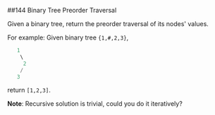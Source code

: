 ##144 Binary Tree Preorder Traversal

Given a binary tree, return the preorder traversal of its nodes' values.

For example:
Given binary tree `{1,#,2,3}`,
```java
   1
    \
     2
    /
   3
```
return `[1,2,3]`.

**Note**: Recursive solution is trivial, could you do it iteratively?